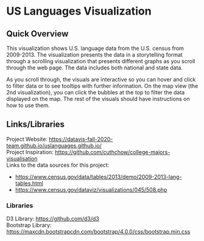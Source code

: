 # US Languages Visualization

## Quick Overview
This visualization shows U.S. language data from the U.S. census from 2009-2013. The visualization presents the data in a storytelling format through a scrolling visualization that presents different graphs as you scroll through the web page. The data includes both national and state data.

As you scroll through, the visuals are interactive so you can hover and click to filter data or to see tooltips with further information. On the map view (the 2nd visualization), you can click the bubbles at the top to filter the data displayed on the map. The rest of the visuals should have instructions on how to use them.

## Links/Libraries

Project Website: https://datavis-fall-2020-team.github.io/uslanguages.github.io/ <br>
Project Inspiration:  https://github.com/cuthchow/college-majors-visualisation <br>
Links to the data sources for this project: 
  * https://www.census.gov/data/tables/2013/demo/2009-2013-lang-tables.html
  * https://www.census.gov/dataviz/visualizations/045/508.php

### Libraries
D3 Library: https://github.com/d3/d3 <br/>
Bootstrap Library: https://maxcdn.bootstrapcdn.com/bootstrap/4.0.0/css/bootstrap.min.css
